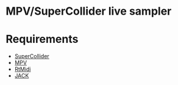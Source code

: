 # MPV/SuperCollider live sampler
# Requirements
- [SuperCollider](https://supercollider.github.io/)
- [MPV](https://github.com/mpv-player/mpv)
- [RtMidi](https://github.com/thestk/rtmidi)
- [JACK](https://jackaudio.org/)
